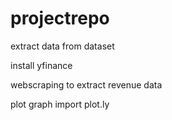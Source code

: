 # projectrepo

extract data from dataset

install yfinance

webscraping to extract revenue data

plot graph import plot.ly
